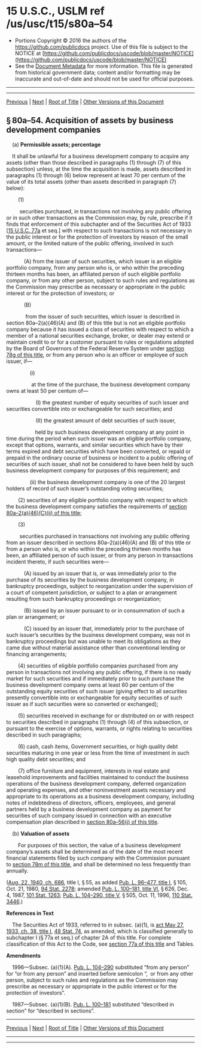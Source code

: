 ---
---

# 15 U.S.C., USLM ref /us/usc/t15/s80a–54

* Portions Copyright © 2016 the authors of the https://github.com/publicdocs project.
  Use of this file is subject to the NOTICE at [https://github.com/publicdocs/uscode/blob/master/NOTICE](https://github.com/publicdocs/uscode/blob/master/NOTICE)
* See the [Document Metadata](././../../../../..//README.md) for more information.
  This file is generated from historical government data; content and/or formatting may be inaccurate and out-of-date and should not be used for official purposes.

----------
----------

[Previous](./../../../../..//us/usc/t15/ch2D/schI/m__us_usc_t15_s80a–53.md) | [Next](./../../../../..//us/usc/t15/ch2D/schI/m__us_usc_t15_s80a–55.md) | [Root of Title](./../../../../../) | [Other Versions of this Document](https://publicdocs.github.io/go/links?ns=uslm&ref=%2Fus%2Fusc%2Ft15%2Fs80a%E2%80%9354)

## § 80a–54. Acquisition of assets by business development companies

    (a) __Permissible assets; percentage__ 

    It shall be unlawful for a business development company to acquire any assets (other than those described in paragraphs (1) through (7) of this subsection) unless, at the time the acquisition is made, assets described in paragraphs (1) through (6) below represent at least 70 per centum of the value of its total assets (other than assets described in paragraph (7) below):

        (1)

         securities purchased, in transactions not involving any public offering or in such other transactions as the Commission may, by rule, prescribe if it finds that enforcement of this subchapter and of the Securities Act of 1933 \[[15 U.S.C. 77a][/us/usc/t15/s77a] et seq.\] with respect to such transactions is not necessary in the public interest or for the protection of investors by reason of the small amount, or the limited nature of the public offering, involved in such transactions—

            (A) from the issuer of such securities, which issuer is an eligible portfolio company, from any person who is, or who within the preceding thirteen months has been, an affiliated person of such eligible portfolio company, or from any other person, subject to such rules and regulations as the Commission may prescribe as necessary or appropriate in the public interest or for the protection of investors; or

            (B)

             from the issuer of such securities, which issuer is described in section 80a–2(a)(46)(A) and (B) of this title but is not an eligible portfolio company because it has issued a class of securities with respect to which a member of a national securities exchange, broker, or dealer may extend or maintain credit to or for a customer pursuant to rules or regulations adopted by the Board of Governors of the Federal Reserve System under [section 78g of this title][/us/usc/t15/s78g], or from any person who is an officer or employee of such issuer, if—

                (i)

                 at the time of the purchase, the business development company owns at least 50 per centum of—

                    (I) the greatest number of equity securities of such issuer and securities convertible into or exchangeable for such securities; and

                    (II) the greatest amount of debt securities of such issuer,

                 held by such business development company at any point in time during the period when such issuer was an eligible portfolio company, except that options, warrants, and similar securities which have by their terms expired and debt securities which have been converted, or repaid or prepaid in the ordinary course of business or incident to a public offering of securities of such issuer, shall not be considered to have been held by such business development company for purposes of this requirement; and

                (ii) the business development company is one of the 20 largest holders of record of such issuer’s outstanding voting securities;

        (2) securities of any eligible portfolio company with respect to which the business development company satisfies the requirements of [section 80a–2(a)(46)(C)(ii) of this title][/us/usc/t15/s80a–2/a/46/C/ii];

        (3)

         securities purchased in transactions not involving any public offering from an issuer described in sections 80a–2(a)(46)(A) and (B) of this title or from a person who is, or who within the preceding thirteen months has been, an affiliated person of such issuer, or from any person in transactions incident thereto, if such securities were—

            (A) issued by an issuer that is, or was immediately prior to the purchase of its securities by the business development company, in bankruptcy proceedings, subject to reorganization under the supervision of a court of competent jurisdiction, or subject to a plan or arrangement resulting from such bankruptcy proceedings or reorganization;

            (B) issued by an issuer pursuant to or in consummation of such a plan or arrangement; or

            (C) issued by an issuer that, immediately prior to the purchase of such issuer’s securities by the business development company, was not in bankruptcy proceedings but was unable to meet its obligations as they came due without material assistance other than conventional lending or financing arrangements;

        (4) securities of eligible portfolio companies purchased from any person in transactions not involving any public offering, if there is no ready market for such securities and if immediately prior to such purchase the business development company owns at least 60 per centum of the outstanding equity securities of such issuer (giving effect to all securities presently convertible into or exchangeable for equity securities of such issuer as if such securities were so converted or exchanged);

        (5) securities received in exchange for or distributed on or with respect to securities described in paragraphs (1) through (4) of this subsection, or pursuant to the exercise of options, warrants, or rights relating to securities described in such paragraphs;

        (6) cash, cash items, Government securities, or high quality debt securities maturing in one year or less from the time of investment in such high quality debt securities; and

        (7) office furniture and equipment, interests in real estate and leasehold improvements and facilities maintained to conduct the business operations of the business development company, deferred organization and operating expenses, and other noninvestment assets necessary and appropriate to its operations as a business development company, including notes of indebtedness of directors, officers, employees, and general partners held by a business development company as payment for securities of such company issued in connection with an executive compensation plan described in [section 80a–56(j) of this title][/us/usc/t15/s80a–56/j].

    (b) __Valuation of assets__ 

        For purposes of this section, the value of a business development company’s assets shall be determined as of the date of the most recent financial statements filed by such company with the Commission pursuant to [section 78m of this title][/us/usc/t15/s78m], and shall be determined no less frequently than annually.

([Aug. 22, 1940, ch. 686][/us/act/1940-08-22/ch686], title I, § 55, as added [Pub. L. 96–477, title I][/us/pl/96/477/tI], § 105, Oct. 21, 1980, [94 Stat. 2278][/us/stat/94/2278]; amended [Pub. L. 100–181, title VI][/us/pl/100/181/tVI], § 626, Dec. 4, 1987, [101 Stat. 1263][/us/stat/101/1263]; [Pub. L. 104–290, title V][/us/pl/104/290/tV], § 505, Oct. 11, 1996, [110 Stat. 3446][/us/stat/110/3446].)

 __References in Text__ 

    The Securities Act of 1933, referred to in subsec. (a)(1), is [act May 27, 1933, ch. 38, title I][/us/act/1933-05-27/ch38/tI], [48 Stat. 74][/us/stat/48/74], as amended, which is classified generally to subchapter I (§ 77a et seq.) of chapter 2A of this title. For complete classification of this Act to the Code, see [section 77a of this title][/us/usc/t15/s77a] and Tables.

 __Amendments__ 

    1996—Subsec. (a)(1)(A). [Pub. L. 104–290][/us/pl/104/290] substituted “from any person” for “or from any person” and inserted before semicolon “, or from any other person, subject to such rules and regulations as the Commission may prescribe as necessary or appropriate in the public interest or for the protection of investors”.

    1987—Subsec. (a)(1)(B). [Pub. L. 100–181][/us/pl/100/181] substituted “described in section” for “described in sections”.

----------

[Previous](./../../../../..//us/usc/t15/ch2D/schI/m__us_usc_t15_s80a–53.md) | [Next](./../../../../..//us/usc/t15/ch2D/schI/m__us_usc_t15_s80a–55.md) | [Root of Title](./../../../../../) | [Other Versions of this Document](https://publicdocs.github.io/go/links?ns=uslm&ref=%2Fus%2Fusc%2Ft15%2Fs80a%E2%80%9354)

----------
----------

[/us/usc/t15/s77a]: https://publicdocs.github.io/go/links?ns=uslm&ref=%2Fus%2Fusc%2Ft15%2Fs77a
[/us/usc/t15/s78g]: https://publicdocs.github.io/go/links?ns=uslm&ref=%2Fus%2Fusc%2Ft15%2Fs78g
[/us/usc/t15/s80a–2/a/46/C/ii]: https://publicdocs.github.io/go/links?ns=uslm&ref=%2Fus%2Fusc%2Ft15%2Fs80a%E2%80%932%2Fa%2F46%2FC%2Fii
[/us/usc/t15/s80a–56/j]: https://publicdocs.github.io/go/links?ns=uslm&ref=%2Fus%2Fusc%2Ft15%2Fs80a%E2%80%9356%2Fj
[/us/usc/t15/s78m]: https://publicdocs.github.io/go/links?ns=uslm&ref=%2Fus%2Fusc%2Ft15%2Fs78m
[/us/act/1940-08-22/ch686]: https://publicdocs.github.io/go/links?ns=uslm&ref=%2Fus%2Fact%2F1940-08-22%2Fch686
[/us/pl/96/477/tI]: https://publicdocs.github.io/go/links?ns=uslm&ref=%2Fus%2Fpl%2F96%2F477%2FtI
[/us/stat/94/2278]: https://publicdocs.github.io/go/links?ns=uslm&ref=%2Fus%2Fstat%2F94%2F2278
[/us/pl/100/181/tVI]: https://publicdocs.github.io/go/links?ns=uslm&ref=%2Fus%2Fpl%2F100%2F181%2FtVI
[/us/stat/101/1263]: https://publicdocs.github.io/go/links?ns=uslm&ref=%2Fus%2Fstat%2F101%2F1263
[/us/pl/104/290/tV]: https://publicdocs.github.io/go/links?ns=uslm&ref=%2Fus%2Fpl%2F104%2F290%2FtV
[/us/stat/110/3446]: https://publicdocs.github.io/go/links?ns=uslm&ref=%2Fus%2Fstat%2F110%2F3446
[/us/act/1933-05-27/ch38/tI]: https://publicdocs.github.io/go/links?ns=uslm&ref=%2Fus%2Fact%2F1933-05-27%2Fch38%2FtI
[/us/stat/48/74]: https://publicdocs.github.io/go/links?ns=uslm&ref=%2Fus%2Fstat%2F48%2F74
[/us/usc/t15/s77a]: https://publicdocs.github.io/go/links?ns=uslm&ref=%2Fus%2Fusc%2Ft15%2Fs77a
[/us/pl/104/290]: https://publicdocs.github.io/go/links?ns=uslm&ref=%2Fus%2Fpl%2F104%2F290
[/us/pl/100/181]: https://publicdocs.github.io/go/links?ns=uslm&ref=%2Fus%2Fpl%2F100%2F181


